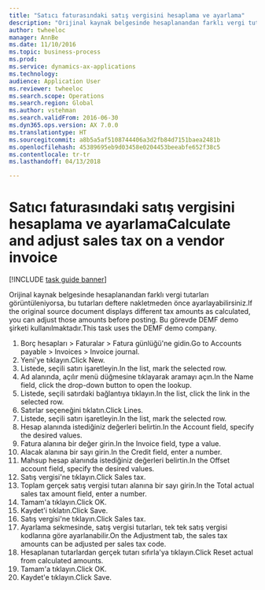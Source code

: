 ```yaml
--- 
title: "Satıcı faturasındaki satış vergisini hesaplama ve ayarlama"
description: "Orijinal kaynak belgesinde hesaplanandan farklı vergi tutarları görüntüleniyorsa, bu tutarları deftere nakletmeden önce ayarlayabilirsiniz."
author: twheeloc
manager: AnnBe
ms.date: 11/10/2016
ms.topic: business-process
ms.prod: 
ms.service: dynamics-ax-applications
ms.technology: 
audience: Application User
ms.reviewer: twheeloc
ms.search.scope: Operations
ms.search.region: Global
ms.author: vstehman
ms.search.validFrom: 2016-06-30
ms.dyn365.ops.version: AX 7.0.0
ms.translationtype: HT
ms.sourcegitcommit: a8b5a5af5108744406a3d2fb84d7151baea2481b
ms.openlocfilehash: 45389695eb9d03458e0204453beeabfe652f38c5
ms.contentlocale: tr-tr
ms.lasthandoff: 04/13/2018

---
```

# <a name="calculate-and-adjust-sales-tax-on-a-vendor-invoice"></a><span data-ttu-id="ab71c-103">Satıcı faturasındaki satış vergisini hesaplama ve ayarlama</span><span class="sxs-lookup"><span data-stu-id="ab71c-103">Calculate and adjust sales tax on a vendor invoice</span></span>

[!INCLUDE [task guide banner](../../includes/task-guide-banner.md)]

<span data-ttu-id="ab71c-104">Orijinal kaynak belgesinde hesaplanandan farklı vergi tutarları görüntüleniyorsa, bu tutarları deftere nakletmeden önce ayarlayabilirsiniz.</span><span class="sxs-lookup"><span data-stu-id="ab71c-104">If the original source document displays different tax amounts as calculated, you can adjust those amounts before posting.</span></span> <span data-ttu-id="ab71c-105">Bu görevde DEMF demo şirketi kullanılmaktadır.</span><span class="sxs-lookup"><span data-stu-id="ab71c-105">This task uses the DEMF demo company.</span></span>

1. <span data-ttu-id="ab71c-106">Borç hesapları > Faturalar > Fatura günlüğü'ne gidin.</span><span class="sxs-lookup"><span data-stu-id="ab71c-106">Go to Accounts payable > Invoices > Invoice journal.</span></span>
2. <span data-ttu-id="ab71c-107">Yeni'ye tıklayın.</span><span class="sxs-lookup"><span data-stu-id="ab71c-107">Click New.</span></span>
3. <span data-ttu-id="ab71c-108">Listede, seçili satırı işaretleyin.</span><span class="sxs-lookup"><span data-stu-id="ab71c-108">In the list, mark the selected row.</span></span>
4. <span data-ttu-id="ab71c-109">Ad alanında, açılır menü düğmesine tıklayarak aramayı açın.</span><span class="sxs-lookup"><span data-stu-id="ab71c-109">In the Name field, click the drop-down button to open the lookup.</span></span>
5. <span data-ttu-id="ab71c-110">Listede, seçili satırdaki bağlantıya tıklayın.</span><span class="sxs-lookup"><span data-stu-id="ab71c-110">In the list, click the link in the selected row.</span></span>
6. <span data-ttu-id="ab71c-111">Satırlar seçeneğini tıklatın.</span><span class="sxs-lookup"><span data-stu-id="ab71c-111">Click Lines.</span></span>
7. <span data-ttu-id="ab71c-112">Listede, seçili satırı işaretleyin.</span><span class="sxs-lookup"><span data-stu-id="ab71c-112">In the list, mark the selected row.</span></span>
8. <span data-ttu-id="ab71c-113">Hesap alanında istediğiniz değerleri belirtin.</span><span class="sxs-lookup"><span data-stu-id="ab71c-113">In the Account field, specify the desired values.</span></span>
9. <span data-ttu-id="ab71c-114">Fatura alanına bir değer girin.</span><span class="sxs-lookup"><span data-stu-id="ab71c-114">In the Invoice field, type a value.</span></span>
10. <span data-ttu-id="ab71c-115">Alacak alanına bir sayı girin.</span><span class="sxs-lookup"><span data-stu-id="ab71c-115">In the Credit field, enter a number.</span></span>
11. <span data-ttu-id="ab71c-116">Mahsup hesap alanında istediğiniz değerleri belirtin.</span><span class="sxs-lookup"><span data-stu-id="ab71c-116">In the Offset account field, specify the desired values.</span></span>
12. <span data-ttu-id="ab71c-117">Satış vergisi'ne tıklayın.</span><span class="sxs-lookup"><span data-stu-id="ab71c-117">Click Sales tax.</span></span>
13. <span data-ttu-id="ab71c-118">Toplam gerçek satış vergisi tutarı alanına bir sayı girin.</span><span class="sxs-lookup"><span data-stu-id="ab71c-118">In the Total actual sales tax amount field, enter a number.</span></span>
14. <span data-ttu-id="ab71c-119">Tamam'a tıklayın.</span><span class="sxs-lookup"><span data-stu-id="ab71c-119">Click OK.</span></span>
15. <span data-ttu-id="ab71c-120">Kaydet'i tıklatın.</span><span class="sxs-lookup"><span data-stu-id="ab71c-120">Click Save.</span></span>
16. <span data-ttu-id="ab71c-121">Satış vergisi'ne tıklayın.</span><span class="sxs-lookup"><span data-stu-id="ab71c-121">Click Sales tax.</span></span>
17. <span data-ttu-id="ab71c-122">Ayarlama sekmesinde, satış vergisi tutarları, tek tek satış vergisi kodlarına göre ayarlanabilir.</span><span class="sxs-lookup"><span data-stu-id="ab71c-122">On the Adjustment tab, the sales tax amounts can be adjusted per sales tax code.</span></span>
18. <span data-ttu-id="ab71c-123">Hesaplanan tutarlardan gerçek tutarı sıfırla'ya tıklayın.</span><span class="sxs-lookup"><span data-stu-id="ab71c-123">Click Reset actual from calculated amounts.</span></span>
19. <span data-ttu-id="ab71c-124">Tamam'a tıklayın.</span><span class="sxs-lookup"><span data-stu-id="ab71c-124">Click OK.</span></span>
20. <span data-ttu-id="ab71c-125">Kaydet'e tıklayın.</span><span class="sxs-lookup"><span data-stu-id="ab71c-125">Click Save.</span></span>


